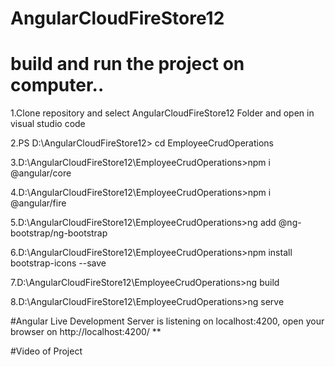 # AngularCloudFireStore12

# build and run the project on  computer..

1.Clone repository and select AngularCloudFireStore12 Folder and open in visual studio code

2.PS D:\AngularCloudFireStore12> cd EmployeeCrudOperations  

3.D:\AngularCloudFireStore12\EmployeeCrudOperations>npm i @angular/core

4.D:\AngularCloudFireStore12\EmployeeCrudOperations>npm i @angular/fire

5.D:\AngularCloudFireStore12\EmployeeCrudOperations>ng add @ng-bootstrap/ng-bootstrap

6.D:\AngularCloudFireStore12\EmployeeCrudOperations>npm install bootstrap-icons --save

7.D:\AngularCloudFireStore12\EmployeeCrudOperations>ng build

8.D:\AngularCloudFireStore12\EmployeeCrudOperations>ng serve

#Angular Live Development Server is listening on localhost:4200, open your browser on http://localhost:4200/ **

#Video of Project





